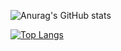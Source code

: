 
![Anurag's GitHub stats](https://github-readme-stats.vercel.app/api?username=askhabchic&hide=stars)

[![Top Langs](https://github-readme-stats.vercel.app/api/top-langs/?username=askhabchic&layout=compact&theme=vision-friendly-dark&hide=php)](https://github.com/askhabchic/github-readme-stats)

<!-- [![Top Langs](https://github-readme-stats.vercel.app/api/top-langs/?username=askhabchic&hide=php)](https://github.com/askhabchic/github-readme-stats) -->

<h1>
<img src="https://komarev.com/ghpvc/?username=askhabchic&style=flat-square&color=blue" alt=""/></h>

<!--
**askhabchic/askhabchic** is a ✨ _special_ ✨ repository because its `README.md` (this file) appears on your GitHub profile.

Here are some ideas to get you started:

- 🔭 I’m currently working on ...
- 🌱 I’m currently learning ...
- 👯 I’m looking to collaborate on ...
- 🤔 I’m looking for help with ...
- 💬 Ask me about ...
- 📫 How to reach me: ...
- 😄 Pronouns: ...
- ⚡ Fun fact: ...
-->
